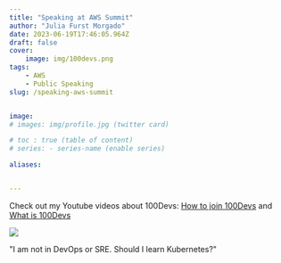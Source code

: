 ```yaml
---
title: "Speaking at AWS Summit"
author: "Julia Furst Morgado"
date: 2023-06-19T17:46:05.964Z
draft: false
cover:
    image: img/100devs.png
tags: 
    - AWS
    - Public Speaking
slug: /speaking-aws-summit


image: 
# images: img/profile.jpg (twitter card)

# toc : true (table of content)
# series: - series-name (enable series)

aliases:


---
```


Check out my Youtube videos about 100Devs: [How to join 100Devs](https://www.youtube.com/watch?v=MhUAKpF47GU) and [What is 100Devs](https://www.youtube.com/watch?v=HHAXlDu49rE)

![](https://blog-imgs-23.s3.amazonaws.com/iam-iamic.png)


"I am not in DevOps or SRE. Should I learn Kubernetes?"
